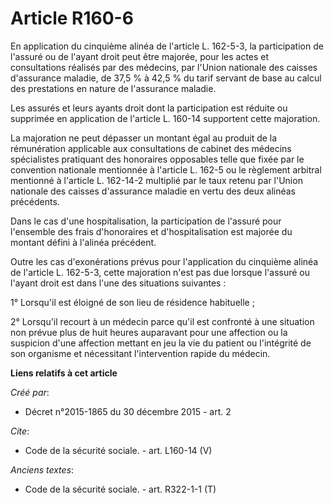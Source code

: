 # Article R160-6

En application du cinquième alinéa de l'article L. 162-5-3, la participation de l'assuré ou de l'ayant droit peut être
majorée, pour les actes et consultations réalisés par des médecins, par l'Union nationale des caisses d'assurance maladie, de
37,5 % à 42,5 % du tarif servant de base au calcul des prestations en nature de l'assurance maladie. 

Les assurés et leurs ayants droit dont la participation est réduite ou supprimée en application de l'article L. 160-14
supportent cette majoration. 

La majoration ne peut dépasser un montant égal au produit de la rémunération applicable aux consultations de cabinet des
médecins spécialistes pratiquant des honoraires opposables telle que fixée par le convention nationale mentionnée à l'article
L. 162-5 ou le règlement arbitral mentionné à l'article L. 162-14-2 multiplié par le taux retenu par l'Union nationale des
caisses d'assurance maladie en vertu des deux alinéas précédents. 

Dans le cas d'une hospitalisation, la participation de l'assuré pour l'ensemble des frais d'honoraires et d'hospitalisation
est majorée du montant défini à l'alinéa précédent. 

Outre les cas d'exonérations prévus pour l'application du cinquième alinéa de l'article L. 162-5-3, cette majoration n'est
pas due lorsque l'assuré ou l'ayant droit est dans l'une des situations suivantes : 

1° Lorsqu'il est éloigné de son lieu de résidence habituelle ; 

2° Lorsqu'il recourt à un médecin parce qu'il est confronté à une situation non prévue plus de huit heures auparavant pour
une affection ou la suspicion d'une affection mettant en jeu la vie du patient ou l'intégrité de son organisme et nécessitant
l'intervention rapide du médecin.

**Liens relatifs à cet article**

_Créé par_:

  - Décret n°2015-1865 du 30 décembre 2015 - art. 2

_Cite_:

  - Code de la sécurité sociale. - art. L160-14 (V)

_Anciens textes_:

  - Code de la sécurité sociale. - art. R322-1-1 (T)
